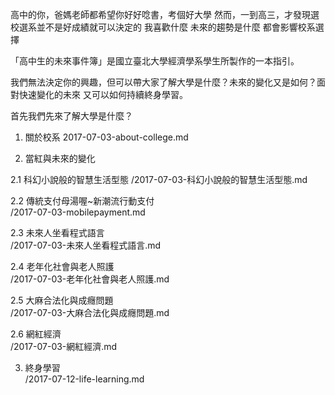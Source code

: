 高中的你，爸媽老師都希望你好好唸書，考個好大學
然而，一到高三，才發現選校選系並不是好成績就可以決定的
我喜歡什麼 未來的趨勢是什麼 都會影響校系選擇

「高中生的未來事件簿」是國立臺北大學經濟學系學生所製作的一本指引。

我們無法決定你的興趣，但可以帶大家了解大學是什麼？未來的變化又是如何？面對快速變化的未來
又可以如何持續終身學習。

首先我們先來了解大學是什麼？

1. 關於校系
2017-07-03-about-college.md

2. 當紅與未來的變化

  2.1 科幻小說般的智慧生活型態
  /2017-07-03-科幻小說般的智慧生活型態.md

  2.2 傳統支付母湯喔~新潮流行動支付  
  /2017-07-03-mobilepayment.md

  2.3 未來人坐看程式語言  
  /2017-07-03-未來人坐看程式語言.md

  2.4 老年化社會與老人照護  
  /2017-07-03-老年化社會與老人照護.md

  2.5 大麻合法化與成癮問題  
  /2017-07-03-大麻合法化與成癮問題.md

  2.6 網紅經濟  
  /2017-07-03-網紅經濟.md

3. 終身學習  
/2017-07-12-life-learning.md
